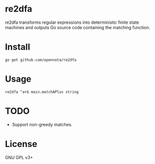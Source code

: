 re2dfa
======

re2dfa transforms regular expressions into deterministic finite state machines and outputs Go source code containing the matching function.

# Install

    go get github.com/opennota/re2dfa

# Usage

    re2dfa ^a+$ main.matchAPlus string

# TODO

* Support non-greedy matches.

# License

GNU GPL v3+
